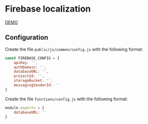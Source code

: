 # Firebase localization

[DEMO](https://app-localization-2f645.firebaseapp.com)

## Configuration

Create the file `public/js/common/config.js` with the following format:

```javascript
const FIREBASE_CONFIG = {
	apiKey: '',
	authDomain: '',
	databaseURL: '',
	projectId: '',
	storageBucket: '',
	messagingSenderId: ''
}
```

Create the file `functions/config.js` with the following format:

```javascript
module.exports = {
	databaseURL: ''
}
```